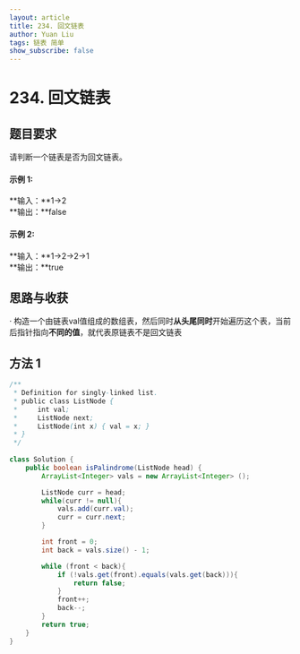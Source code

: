 ```yaml
---
layout: article
title: 234. 回文链表
author: Yuan Liu
tags: 链表 简单
show_subscribe: false
---
```


# 234. 回文链表

## 题目要求
请判断一个链表是否为回文链表。

#### 示例 1:  
**输入：**1->2  
**输出：**false  

#### 示例 2:  
**输入：**1->2->2->1  
**输出：**true     

## 思路与收获
· 构造一个由链表val值组成的数组表，然后同时**从头尾同时**开始遍历这个表，当前后指针指向**不同的值**，就代表原链表不是回文链表

## 方法 1
```java
/**
 * Definition for singly-linked list.
 * public class ListNode {
 *     int val;
 *     ListNode next;
 *     ListNode(int x) { val = x; }
 * }
 */
 
class Solution {
    public boolean isPalindrome(ListNode head) {
        ArrayList<Integer> vals = new ArrayList<Integer> ();

        ListNode curr = head;
        while(curr != null){
            vals.add(curr.val);
            curr = curr.next;
        }

        int front = 0;
        int back = vals.size() - 1;

        while (front < back){
            if (!vals.get(front).equals(vals.get(back))){
                return false;
            }
            front++;
            back--;
        }
        return true;
    }
}
```  






